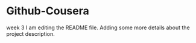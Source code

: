 # Github-Cousera
week 3
I am editing the README file. Adding some more details about the project description.
